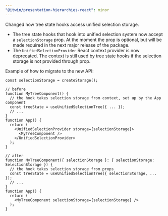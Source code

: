 ```yaml
---
"@itwin/presentation-hierarchies-react": minor
---
```


Changed how tree state hooks access unified selection storage.

- The tree state hooks that hook into unified selection system now accept a `selectionStorage` prop. At the moment the prop is optional, but will be made required in the next major release of the package.
- The `UnifiedSelectionProvider` React context provider is now deprecated. The context is still used by tree state hooks if the selection storage is not provided through prop.

Example of how to migrate to the new API:

```tsx
const selectionStorage = createStorage();

// before
function MyTreeComponent() {
  // the hook takes selection storage from context, set up by the App component
  const treeState = useUnifiedSelectionTree({ ... });
  // ...
}
function App() {
  return (
    <UnifiedSelectionProvider storage={selectionStorage}>
      <MyTreeComponent />
    </UnifiedSelectionProvider>
  );
}

// after
function MyTreeComponent({ selectionStorage }: { selectionStorage: SelectionStorage }) {
  // the hook takes selection storage from props
  const treeState = useUnifiedSelectionTree({ selectionStorage, ... });
  // ...
}
function App() {
  return (
    <MyTreeComponent selectionStorage={selectionStorage} />
  );
}
```
